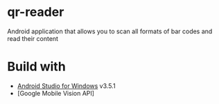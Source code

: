 # qr-reader
Android application that allows you to scan all formats of bar codes and read their content
# Build with
* [Android Studio for Windows](https://developer.android.com/studio/index.html) v3.5.1
* [Google Mobile Vision API]